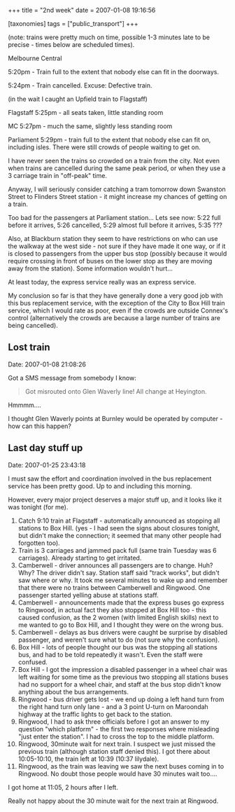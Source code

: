 +++
title = "2nd week"
date = 2007-01-08 19:16:56

[taxonomies]
tags = ["public_transport"]
+++

(note: trains were pretty much on time, possible 1-3 minutes late to be precise - times below are scheduled times).

Melbourne Central

5:20pm - Train full to the extent that nobody else can fit in the doorways.

5:24pm - Train cancelled. Excuse: Defective train.

(in the wait I caught an Upfield train to Flagstaff)

Flagstaff 5:25pm - all seats taken, little standing room

MC 5:27pm - much the same, slightly less standing room

Parliament 5:29pm - train full to the extent that nobody else can fit on, including isles. There were still crowds of people waiting to get on.

I have never seen the trains so crowded on a train from the city. Not even when trains are cancelled during the same peak period, or when they use a 3 carriage train in "off-peak" time.

Anyway, I will seriously consider catching a tram tomorrow down Swanston Street to Flinders Street station - it might increase my chances of getting on a train.

Too bad for the passengers at Parliament station... Lets see now: 5:22 full before it arrives, 5:26 cancelled, 5:29 almost full before it arrives, 5:35 ???

Also, at Blackburn station they seem to have restrictions on who can use the walkway at the west side - not sure if they have made it one way, or if it is closed to passengers from the upper bus stop (possibly because it would require crossing in front of buses on the lower stop as they are moving away from the station). Some information wouldn't hurt...

At least today, the express service really was an express service.

My conclusion so far is that they have generally done a very good job with this bus replacement service, with the exception of the City to Box Hill train service, which I would rate as poor, even if the crowds are outside Connex's control (alternatively the crowds are because a large number of trains are being cancelled).

## Lost train

Date: 2007-01-08 21:08:26

Got a SMS message from somebody I know:

<blockquote>Got misrouted onto Glen Waverly line! All change at Heyington.
</blockquote>

Hmmmm....

I thought Glen Waverly points at Burnley would be operated by computer - how can this happen?

## Last day stuff up

Date: 2007-01-25 23:43:18

I must saw the effort and coordination involved in the bus replacement
service has been pretty good. Up to and including this morning.

However, every major project deserves a major stuff up, and it looks
like it was tonight (for me).

<ol>
<li>Catch 9:10 train at Flagstaff - automatically announced as stopping all stations to Box Hill. (yes - I had seen the signs about closures tonight, but didn't make the connection; it seemed that many other people had forgotten too).</li>
<li>Train is 3 carriages and jammed pack full (same train Tuesday was 6 carriages). Already starting to get irritated.</li>
<li>Camberwell - driver announces all passengers are to change. Huh? Why? The driver didn't say. Station staff said "track works", but didn't saw where or why. It took me several minutes to wake up and remember that there were no trains between Camberwell and Ringwood. One passenger started yelling abuse at stations staff.</li>
<li>Camberwell - announcements made that the express buses go express to Ringwood, in actual fact they also stopped at Box Hill too - this caused confusion, as the 2 women (with limited English skills) next to me wanted to go to Box Hill, and I thought they were on the wrong bus.</li>
<li>Camberwell - delays as bus drivers were caught be surprise by disabled passenger, and weren't sure what to do (not sure why the confusion).</li>
<li>Box Hill - lots of people thought our bus was the stopping all stations bus, and had to be told repeatedly it wasn't. Even the staff were confused.</li>
<li>Box Hill - I got the impression a disabled passenger in a wheel chair was left waiting for some time as the previous two stopping all stations buses had no support for a wheel chair, and staff at the bus stop didn't know anything about the bus arrangements.</li>
<li>Ringwood - bus driver gets lost - we end up doing a left hand turn from the right hand turn only lane - and a 3 point U-turn on Maroondah highway at the traffic lights to get back to the station.</li>
<li>Ringwood, I had to ask three officials before I got an answer to my question "which platform" - the first two responses where misleading "just enter the station". I had to cross the top to the middle platform.</li>
<li>Ringwood, 30minute wait for next train. I suspect we just missed the previous train (although station staff denied this). I got there about 10:05-10:10, the train left at 10:39 (10:37 lilydale).</li>
<li>Ringwood, as the train was leaving we saw the next buses coming in to Ringwood. No doubt those people would have 30 minutes wait too....</li>
</ol>

I got home at 11:05, 2 hours after I left.

Really not happy about the 30 minute wait for the next train at Ringwood.

